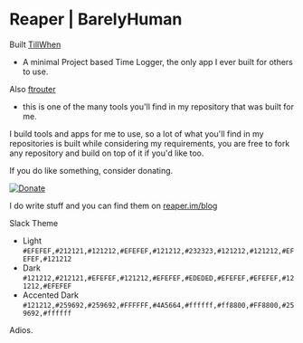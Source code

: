 # Reaper | BarelyHuman

Built [TillWhen](https://tillwhen.barelyhuman.dev) 
 - A minimal Project based Time Logger, the only app I ever built for others to use.

Also [ftrouter](https://github.com/barelyhuman/ftrouter)
 - this is one of the many tools you'll find in my repository that was built for me.


I build tools and apps for me to use, so a lot of what you'll find in my repositories is built while considering my requirements, you are free to fork any repository and build on top of it if you'd like too.

If you do like something, consider donating. 

[![Donate](https://img.shields.io/badge/Donate-black?style=for-the-badge)](https://paypal.me/barelyreaper)


I do write stuff and you can find them on [reaper.im/blog](https://reaper.im/blog)

Slack Theme 
- Light `#EFEFEF,#212121,#121212,#EFEFEF,#121212,#232323,#121212,#121212,#EFEFEF,#121212`
- Dark `#121212,#212121,#EFEFEF,#121212,#EFEFEF,#EDEDED,#EFEFEF,#EFEFEF,#121212,#EFEFEF`
- Accented Dark `#121212,#259692,#259692,#FFFFFF,#4A5664,#ffffff,#ff8800,#FF8800,#259692,#ffffff`

Adios.

